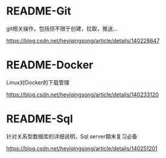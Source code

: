 # README-Git

git相关操作，包括但不限于创建，拉取，推送…

https://blog.csdn.net/heyiqingsong/article/details/140228647

# README-Docker

Linux对Docker的下载管理

https://blog.csdn.net/heyiqingsong/article/details/140233120

# README-Sql

针对关系型数据库的详细说明，Sql server期末复习必备

https://blog.csdn.net/heyiqingsong/article/details/140251201

